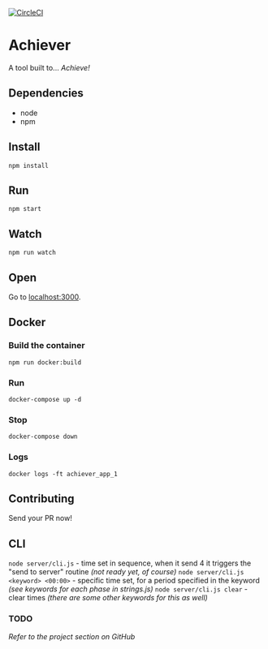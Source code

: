 [![CircleCI](https://circleci.com/gh/msandrini/achiever/tree/master.svg?style=svg)](https://circleci.com/gh/msandrini/achiever/tree/master)

# Achiever

A tool built to... _Achieve!_

## Dependencies

- node
- npm

## Install

```
npm install
```

## Run

```
npm start
```

## Watch

```
npm run watch
```

## Open

Go to [localhost:3000](http://localhost:3000).

## Docker

### Build the container

```
npm run docker:build
```

### Run

```
docker-compose up -d
```

### Stop

```
docker-compose down
```

### Logs

```
docker logs -ft achiever_app_1
```

## Contributing

Send your PR now!

## CLI

`node server/cli.js` - time set in sequence, when it send 4 it triggers the "send to server" routine _(not ready yet, of course)_
`node server/cli.js <keyword> <00:00>` - specific time set, for a period specified in the keyword _(see keywords for each phase in strings.js)_
`node server/cli.js clear` - clear times _(there are some other keywords for this as well)_

### TODO

_Refer to the project section on GitHub_
